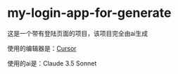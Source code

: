 # my-login-app-for-generate

这是一个带有登陆页面的项目，该项目完全由ai生成

使用的编辑器是：[Cursor](https://www.cursor.com/)

使用的ai是：Claude 3.5 Sonnet

